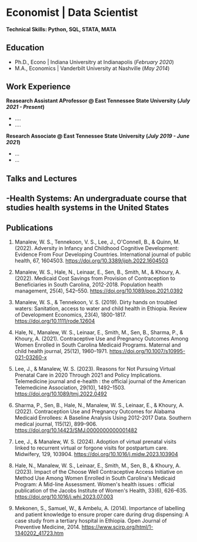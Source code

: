 # Economist | Data Scientist 

#### Technical Skills: Python, SQL, STATA, MATA

## Education
- Ph.D., Econo | Indiana Universitry at Indianapolis (_February 2020_)								       		
- M.A., Economics	| Vanderbilt University at Nashville (_May 2014_)	 			        		


## Work Experience
**Reasearch Assistant AProfessor @ East Tennessee State University (_July 2021 - Present_)**
- ....
- ....

**Research Associate @ East Tennessee State University (_July 2019 - June 2021_)**
- ...
- ...

## Talks and Lectures
-Health Systems: An undergraduate course that studies health systems in the United States
-

## Publications
1. Manalew, W. S., Tennekoon, V. S., Lee, J., O'Connell, B., & Quinn, M. (2022). Adversity in Infancy and Childhood Cognitive Development: Evidence From Four Developing Countries. International journal of public health, 67, 1604503. https://doi.org/10.3389/ijph.2022.1604503

2. Manalew, W. S., Hale, N., Leinaar, E., Sen, B., Smith, M., & Khoury, A. (2022). Medicaid Cost Savings from Provision of Contraception to Beneficiaries in South Carolina, 2012-2018. Population health management, 25(4), 542–550. https://doi.org/10.1089/pop.2021.0392

3. Manalew, W. S., & Tennekoon, V. S. (2019). Dirty hands on troubled waters: Sanitation, access to water and child health in Ethiopia. Review of Development Economics, 23(4), 1800-1817.  https://doi.org/10.1111/rode.12604 
   
4. Hale, N., Manalew, W. S., Leinaar, E., Smith, M., Sen, B., Sharma, P., & Khoury, A. (2021). Contraceptive Use and Pregnancy Outcomes Among Women Enrolled in South Carolina Medicaid Programs. Maternal and child health journal, 25(12), 1960–1971. https://doi.org/10.1007/s10995-021-03260-x
   
5. Lee, J., & Manalew, W. S. (2023). Reasons for Not Pursuing Virtual Prenatal Care in 2020 Through 2021 and Policy Implications. Telemedicine journal and e-health : the official journal of the American Telemedicine Association, 29(10), 1492–1503. https://doi.org/10.1089/tmj.2022.0492
   
6. Sharma, P., Sen, B., Hale, N., Manalew, W. S., Leinaar, E., & Khoury, A. (2022). Contraception Use and Pregnancy Outcomes for Alabama Medicaid Enrollees: A Baseline Analysis Using 2012-2017 Data. Southern medical journal, 115(12), 899–906. https://doi.org/10.14423/SMJ.0000000000001482
   
7. Lee, J., & Manalew, W. S. (2024). Adoption of virtual prenatal visits linked to recurrent virtual or forgone visits for postpartum care. Midwifery, 129, 103904. https://doi.org/10.1016/j.midw.2023.103904
   
8. Hale, N., Manalew, W. S., Leinaar, E., Smith, M., Sen, B., & Khoury, A. (2023). Impact of the Choose Well Contraceptive Access Initiative on Method Use Among Women Enrolled in South Carolina's Medicaid Program: A Mid-line Assessment. Women's health issues : official publication of the Jacobs Institute of Women's Health, 33(6), 626–635. https://doi.org/10.1016/j.whi.2023.07.003
   
9. Mekonen, S., Samuel, W., & Ambelu, A. (2014). Importance of labelling and patient knowledge to ensure proper care during drug dispensing: A case study from a tertiary hospital in Ethiopia. Open Journal of Preventive Medicine, 2014. https://www.scirp.org/html/1-1340202_41723.htm 
